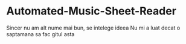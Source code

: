 # Automated-Music-Sheet-Reader
Sincer nu am alt nume mai bun, se intelege ideea 
Nu mi a luat decat o saptamana sa fac gitul asta 
